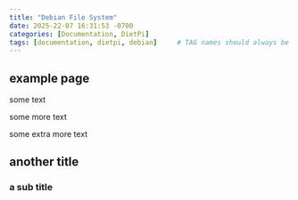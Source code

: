 ```yaml
---
title: "Debian File System"
date: 2025-22-07 16:31:53 -0700
categories: [Documentation, DietPi]
tags: [documentation, dietpi, debian]     # TAG names should always be lowercase
---
```


## example page

some text

some more text

some extra more text


## another title

### a sub title
